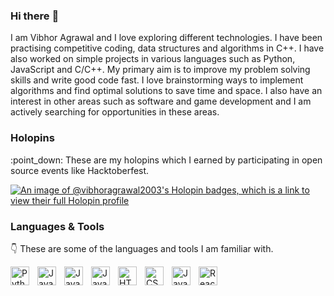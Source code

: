 ### Hi there :wave:

<!--
**VibhorAgrawal2003/VibhorAgrawal2003** is a ✨ _special_ ✨ repository because its `README.md` (this file) appears on your GitHub profile.

Here are some ideas to get you started:

- 🔭 I’m currently working on ...
- 🌱 I’m currently learning ...
- 👯 I’m looking to collaborate on ...
- 🤔 I’m looking for help with ...
- 💬 Ask me about ...
- 📫 How to reach me: ...
- 😄 Pronouns: ...
- ⚡ Fun fact: ...
-->

I am Vibhor Agrawal and I love exploring different technologies. I have been practising competitive coding, data structures and algorithms in C++. I have also worked on simple projects in various languages such as Python, JavaScript and C/C++. My primary aim is to improve my problem solving skills and write good code fast. I love brainstorming ways to implement algorithms and find optimal solutions to save time and space. I also have an interest in other areas such as software and game development and I am actively searching for opportunities in these areas. 

### Holopins
<div>
  :point_down: These are my holopins which I earned by participating in open source events like Hacktoberfest. <br />
</div>

[![An image of @vibhoragrawal2003's Holopin badges, which is a link to view their full Holopin profile](https://holopin.me/vibhoragrawal2003)](https://holopin.io/@vibhoragrawal2003)

### Languages & Tools
:point_down: These are some of the languages and tools I am familiar with.
<br />
<div>
<img align="left" alt="Python" width="30px" style="padding-right:10px;padding-bottom:10px" src="https://cdn.jsdelivr.net/gh/devicons/devicon/icons/python/python-plain.svg" />
<img align="left" alt="Java" width="30px" style="padding-right:10px;padding-bottom:10px" src="https://cdn.jsdelivr.net/gh/devicons/devicon/icons/c/c-original.svg" />
<img  align="left" alt="Java" width="30px" style="padding-right:10px;padding-bottom:10px" src="https://cdn.jsdelivr.net/gh/devicons/devicon/icons/cplusplus/cplusplus-original.svg" />
<img align="left" alt="Java" width="30px" style="padding-right:10px;padding-bottom:10px" src="https://cdn.jsdelivr.net/gh/devicons/devicon/icons/java/java-original.svg"/>
<img align="left" alt="HTML" width="30px" style="padding-right:10px;padding-bottom:10px" src="https://cdn.jsdelivr.net/gh/devicons/devicon/icons/html5/html5-plain.svg" />
<img align="left" alt="CSS" width="30px" style="padding-right:10px;padding-bottom:10px" src="https://cdn.jsdelivr.net/gh/devicons/devicon/icons/css3/css3-plain.svg" />
<img align="left" alt="JavaScript" width="30px" style="padding-right:10px;padding-bottom:10px" src="https://cdn.jsdelivr.net/gh/devicons/devicon/icons/javascript/javascript-plain.svg" />
<img align="left" alt="React" width="30px" style="padding-right:10px;padding-bottom:10px" src="https://cdn.jsdelivr.net/gh/devicons/devicon/icons/react/react-original.svg" />
</div>
